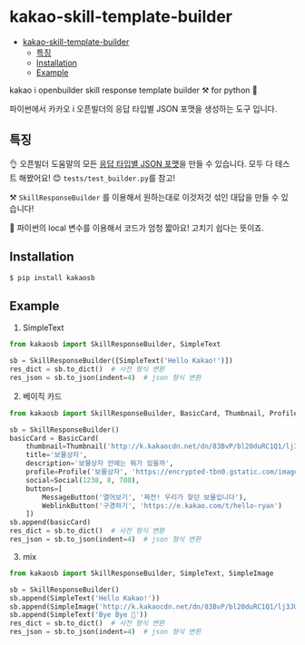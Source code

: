 # kakao-skill-template-builder

- [kakao-skill-template-builder](#kakao-skill-template-builder)
  - [특징](#특징)
  - [Installation](#installation)
  - [Example](#example)

kakao i openbuilder skill response template builder ⚒ for python 🐍

파이썬에서 카카오 i 오픈빌더의 응답 타입별 JSON 포맷을 생성하는 도구 입니다.

## 특징

👌 오픈빌더 도움말의 모든 [응답 타입별 JSON 포맷](https://i.kakao.com/docs/skill-response-format#skillpayload)을 만들 수 있습니다. 모두 다 테스트 해봤어요! 😊 `tests/test_builder.py`를 참고!

⚒ `SkillResponseBuilder` 를 이용해서 원하는대로 이것저것 섞인 대답을 만들 수 있습니다!

🐍 파이썬의 local 변수를 이용해서 코드가 엄청 짧아요! 고치기 쉽다는 뜻이죠.

## Installation

```bash
$ pip install kakaosb
```

## Example

1. SimpleText

```python
from kakaosb import SkillResponseBuilder, SimpleText

sb = SkillResponseBuilder([SimpleText('Hello Kakao!')])
res_dict = sb.to_dict()  # 사전 형식 변환
res_json = sb.to_json(indent=4)  # json 형식 변환
```

2. 베이직 카드

```python
from kakaosb import SkillResponseBuilder, BasicCard, Thumbnail, Profile, Social, MessageButton, WeblinkButton

sb = SkillResponseBuilder()
basicCard = BasicCard(
    thumbnail=Thumbnail('http://k.kakaocdn.net/dn/83BvP/bl20duRC1Q1/lj3JUcmrzC53YIjNDkqbWK/i_6piz1p.jpg'),
    title='보물상자',
    description='보물상자 안에는 뭐가 있을까',
    profile=Profile('보물상자', 'https://encrypted-tbn0.gstatic.com/images?q=tbn:ANd9GcT4BJ9LU4Ikr_EvZLmijfcjzQKMRCJ2bO3A8SVKNuQ78zu2KOqM'),
    social=Social(1238, 8, 780),
    buttons=[
        MessageButton('열어보기', '짜잔! 우리가 찾던 보물입니다'),
        WeblinkButton('구경하기', 'https://e.kakao.com/t/hello-ryan')
    ])
sb.append(basicCard)
res_dict = sb.to_dict()  # 사전 형식 변환
res_json = sb.to_json(indent=4)  # json 형식 변환
```

3. mix

```python
from kakaosb import SkillResponseBuilder, SimpleText, SimpleImage

sb = SkillResponseBuilder()
sb.append(SimpleText('Hello Kakao!'))
sb.append(SimpleImage('http://k.kakaocdn.net/dn/83BvP/bl20duRC1Q1/lj3JUcmrzC53YIjNDkqbWK/i_6piz1p.jpg', '보물상자입니다'))
sb.append(SimpleText('Bye Bye 🧤'))
res_dict = sb.to_dict()  # 사전 형식 변환
res_json = sb.to_json(indent=4)  # json 형식 변환
```